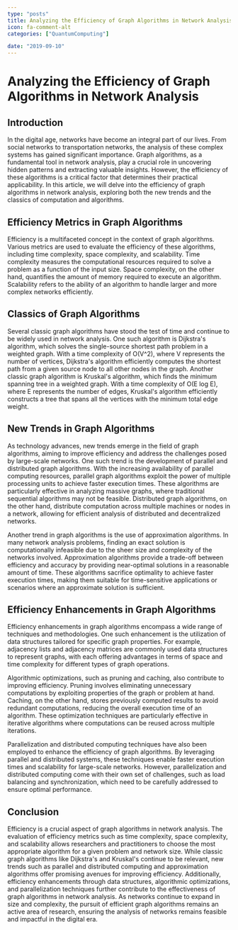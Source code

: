 ```yaml
---
type: "posts"
title: Analyzing the Efficiency of Graph Algorithms in Network Analysis
icon: fa-comment-alt
categories: ["QuantumComputing"]

date: "2019-09-10"
---
```




# Analyzing the Efficiency of Graph Algorithms in Network Analysis

## Introduction

In the digital age, networks have become an integral part of our lives. From social networks to transportation networks, the analysis of these complex systems has gained significant importance. Graph algorithms, as a fundamental tool in network analysis, play a crucial role in uncovering hidden patterns and extracting valuable insights. However, the efficiency of these algorithms is a critical factor that determines their practical applicability. In this article, we will delve into the efficiency of graph algorithms in network analysis, exploring both the new trends and the classics of computation and algorithms.

## Efficiency Metrics in Graph Algorithms

Efficiency is a multifaceted concept in the context of graph algorithms. Various metrics are used to evaluate the efficiency of these algorithms, including time complexity, space complexity, and scalability. Time complexity measures the computational resources required to solve a problem as a function of the input size. Space complexity, on the other hand, quantifies the amount of memory required to execute an algorithm. Scalability refers to the ability of an algorithm to handle larger and more complex networks efficiently.

## Classics of Graph Algorithms

Several classic graph algorithms have stood the test of time and continue to be widely used in network analysis. One such algorithm is Dijkstra's algorithm, which solves the single-source shortest path problem in a weighted graph. With a time complexity of O(V^2), where V represents the number of vertices, Dijkstra's algorithm efficiently computes the shortest path from a given source node to all other nodes in the graph. Another classic graph algorithm is Kruskal's algorithm, which finds the minimum spanning tree in a weighted graph. With a time complexity of O(E log E), where E represents the number of edges, Kruskal's algorithm efficiently constructs a tree that spans all the vertices with the minimum total edge weight.

## New Trends in Graph Algorithms

As technology advances, new trends emerge in the field of graph algorithms, aiming to improve efficiency and address the challenges posed by large-scale networks. One such trend is the development of parallel and distributed graph algorithms. With the increasing availability of parallel computing resources, parallel graph algorithms exploit the power of multiple processing units to achieve faster execution times. These algorithms are particularly effective in analyzing massive graphs, where traditional sequential algorithms may not be feasible. Distributed graph algorithms, on the other hand, distribute computation across multiple machines or nodes in a network, allowing for efficient analysis of distributed and decentralized networks.

Another trend in graph algorithms is the use of approximation algorithms. In many network analysis problems, finding an exact solution is computationally infeasible due to the sheer size and complexity of the networks involved. Approximation algorithms provide a trade-off between efficiency and accuracy by providing near-optimal solutions in a reasonable amount of time. These algorithms sacrifice optimality to achieve faster execution times, making them suitable for time-sensitive applications or scenarios where an approximate solution is sufficient.

## Efficiency Enhancements in Graph Algorithms

Efficiency enhancements in graph algorithms encompass a wide range of techniques and methodologies. One such enhancement is the utilization of data structures tailored for specific graph properties. For example, adjacency lists and adjacency matrices are commonly used data structures to represent graphs, with each offering advantages in terms of space and time complexity for different types of graph operations.

Algorithmic optimizations, such as pruning and caching, also contribute to improving efficiency. Pruning involves eliminating unnecessary computations by exploiting properties of the graph or problem at hand. Caching, on the other hand, stores previously computed results to avoid redundant computations, reducing the overall execution time of an algorithm. These optimization techniques are particularly effective in iterative algorithms where computations can be reused across multiple iterations.

Parallelization and distributed computing techniques have also been employed to enhance the efficiency of graph algorithms. By leveraging parallel and distributed systems, these techniques enable faster execution times and scalability for large-scale networks. However, parallelization and distributed computing come with their own set of challenges, such as load balancing and synchronization, which need to be carefully addressed to ensure optimal performance.

## Conclusion

Efficiency is a crucial aspect of graph algorithms in network analysis. The evaluation of efficiency metrics such as time complexity, space complexity, and scalability allows researchers and practitioners to choose the most appropriate algorithm for a given problem and network size. While classic graph algorithms like Dijkstra's and Kruskal's continue to be relevant, new trends such as parallel and distributed computing and approximation algorithms offer promising avenues for improving efficiency. Additionally, efficiency enhancements through data structures, algorithmic optimizations, and parallelization techniques further contribute to the effectiveness of graph algorithms in network analysis. As networks continue to expand in size and complexity, the pursuit of efficient graph algorithms remains an active area of research, ensuring the analysis of networks remains feasible and impactful in the digital era.